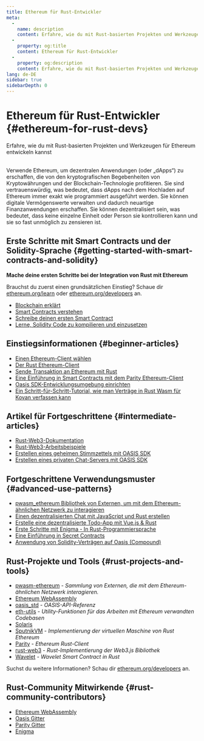 ```yaml
---
title: Ethereum für Rust-Entwickler
meta:
  - 
    name: description
    content: Erfahre, wie du mit Rust-basierten Projekten und Werkzeugen für Ethereum entwickeln kannst
  - 
    property: og:title
    content: Ethereum für Rust-Entwickler
  - 
    property: og:description
    content: Erfahre, wie du mit Rust-basierten Projekten und Werkzeugen für Ethereum entwickeln kannst
lang: de-DE
sidebar: true
sidebarDepth: 0
---
```


# Ethereum für Rust-Entwickler {#ethereum-for-rust-devs}

<div class="featured">Erfahre, wie du mit Rust-basierten Projekten und Werkzeugen für Ethereum entwickeln kannst</div><br>

Verwende Ethereum, um dezentralen Anwendungen (oder „dApps“) zu erschaffen, die von den kryptografischen Begebenheiten von Kryptowährungen und der Blockchain-Technologie profitieren. Sie sind vertrauenswürdig, was bedeutet, dass dApps nach dem Hochladen auf Ethereum immer exakt wie programmiert ausgeführt werden. Sie können digitale Vermögenswerte verwalten und dadurch neuartige Finanzanwendungen erschaffen. Sie können dezentralisiert sein, was bedeutet, dass keine einzelne Einheit oder Person sie kontrollieren kann und sie so fast unmöglich zu zensieren ist.

## Erste Schritte mit Smart Contracts und der Solidity-Sprache {#getting-started-with-smart-contracts-and-solidity}

**Mache deine ersten Schritte bei der Integration von Rust mit Ethereum**

Brauchst du zuerst einen grundsätzlichen Einstieg? Schaue dir [ethereum.org/learn](/de/learn/) oder [ethereum.org/developers](/de/developers/) an.

- [Blockchain erklärt](https://kauri.io/article/d55684513211466da7f8cc03987607d5/blockchain-explained)
- [Smart Contracts verstehen](https://kauri.io/article/e4f66c6079e74a4a9b532148d3158188/ethereum-101-part-5-the-smart-contract)
- [Schreibe deinen ersten Smart Contract](https://kauri.io/article/124b7db1d0cf4f47b414f8b13c9d66e2/remix-ide-your-first-smart-contract)
- [Lerne, Solidity Code zu kompilieren und einzusetzen](https://kauri.io/article/973c5f54c4434bb1b0160cff8c695369/understanding-smart-contract-compilation-and-deployment)

## Einstiegsinformationen {#beginner-articles}

- [Einen Ethereum-Client wählen](https://www.trufflesuite.com/docs/truffle/reference/choosing-an-ethereum-client)
- [Der Rust Ethereum-Client](https://wiki.parity.io/Setup)
- [Sende Transaktion an Ethereum mit Rust](https://kauri.io/article/97c85229c66445759bb0ce642224d364/sending-ethereum-transactions-with-rust)
- [Eine Einführung in Smart Contracts mit dem Parity Ethereum-Client](https://wiki.parity.io/Smart-Contracts)
- [Oasis SDK-Entwicklungsumgebung einrichten](https://docs.oasis.dev/quickstart.html#set-up-the-oasis-sdk)
- [Ein Schritt-für-Schritt-Tutorial, wie man Verträge in Rust Wasm für Kovan verfassen kann](https://github.com/paritytech/pwasm-tutorial)

## Artikel für Fortgeschrittene {#intermediate-articles}

- [Rust-Web3-Dokumentation](https://tomusdrw.github.io/rust-web3/web3/index.html)
- [Rust-Web3-Arbeitsbeispiele](https://github.com/tomusdrw/rust-web3/blob/master/examples)
- [Erstellen eines geheimen Stimmzettels mit OASIS SDK](https://docs.oasis.dev/tutorials/ballot.html#prerequisites)
- [Erstellen eines privaten Chat-Servers mit OASIS SDK](https://docs.oasis.dev/tutorials/messaging.html#prerequisites)

## Fortgeschrittene Verwendungsmuster {#advanced-use-patterns}

- [pwasm_ethereum Bibliothek von Externen, um mit dem Ethereum-ähnlichen Netzwerk zu interagieren](https://paritytech.github.io/pwasm-ethereum/pwasm_ethereum/)
- [Einen dezentralisierten Chat mit JavaScript und Rust erstellen](https://medium.com/perlin-network/build-a-decentralized-chat-using-javascript-rust-webassembly-c775f8484b52)
- [Erstelle eine dezentralisierte Todo-App mit Vue.js & Rust ](https://medium.com/@jjmace01/build-a-decentralized-todo-app-using-vue-js-rust-webassembly-5381a1895beb)
- [Erste Schritte mit Enigma - In Rust-Programmiersprache](https://blog.enigma.co/getting-started-with-discovery-the-rust-programming-language-4d1e0b06de15)
- [Eine Einführung in Secret Contracts](https://blog.enigma.co/getting-started-with-enigma-an-intro-to-secret-contracts-cdba4fe501c2)
- [Anwendung von Solidity-Verträgen auf Oasis (Compound)](https://docs.oasis.dev/tutorials/deploy-solidity.html#deploy-using-truffle)

## Rust-Projekte und Tools {#rust-projects-and-tools}

- [pwasm-ethereum](https://github.com/paritytech/pwasm-ethereum) - _Sammlung von Externen, die mit dem Ethereum-ähnlichen Netzwerk interagieren._
- [Ethereum WebAssembly](https://ewasm.readthedocs.io/en/mkdocs/)
- [oasis_std](https://docs.rs/oasis-std/0.2.7/oasis_std/) - _OASIS-API-Referenz_
- [eth-utils](https://github.com/ethereum/eth-utils/) - _Utility-Funktionen für das Arbeiten mit Ethereum verwandten Codebasen_
- [Solaris](https://github.com/paritytech/sol-rs)
- [SputnikVM](https://github.com/sorpaas/rust-evm) - _Implementierung der virtuellen Maschine von Rust Ethereum_
- [Parity](https://github.com/paritytech/parity-ethereum) - _Ethereum Rust-Client_
- [rust-web3](https://github.com/tomusdrw/rust-web3) - _Rust-Implementierung der Web3.js Bibliothek_
- [Wavelet](https://wavelet.perlin.net/docs/smart-contracts) - _Wavelet Smart Contract in Rust_

Suchst du weitere Informationen? Schau dir [ethereum.org/developers](/de/developers/) an.

## Rust-Community Mitwirkende {#rust-community-contributors}

- [Ethereum WebAssembly](https://gitter.im/ewasm/Lobby)
- [Oasis Gitter](https://gitter.im/Oasis-official/Lobby)
- [Parity Gitter](https://gitter.im/paritytech/parity)
- [Enigma](https://discord.gg/SJK32GY)
